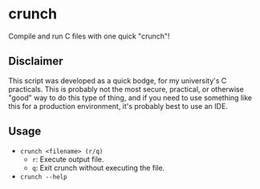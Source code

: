 # crunch
Compile and run C files with one quick "crunch"!

## Disclaimer

This script was developed as a quick bodge, for my university's C practicals. This is probably not the most secure, practical, or otherwise "good" way to do this type of thing, and if you need to use something like this for a production environment, it's probably best to use an IDE.

## Usage

- `crunch <filename> (r/q)`
  - `r`: Execute output file.
  - `q`: Exit crunch without executing the file.
- `crunch --help`
